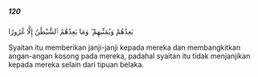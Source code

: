 ##### 120

<span class="ayah">يَعِدُهُمْ وَيُمَنِّيهِمْ ۖ وَمَا يَعِدُهُمُ ٱلشَّيْطَٰنُ إِلَّا غُرُورًا</span>

<span class="ayah_translation">Syaitan itu memberikan janji-janji kepada mereka dan membangkitkan angan-angan kosong pada mereka, padahal syaitan itu tidak menjanjikan kepada mereka selain dari tipuan belaka.</span>
